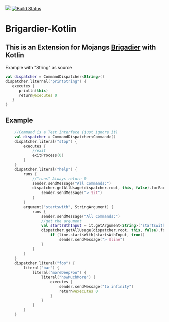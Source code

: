 [![](https://jitpack.io/v/Phyrone/brigardier-kotlin.svg)](https://jitpack.io/#Phyrone/brigardier-kotlin) [![Build Status](https://travis-ci.com/Phyrone/brigardier-kotlin.svg?branch=master)](https://travis-ci.com/Phyrone/brigardier-kotlin)

# Brigardier-Kotlin
## This is an Extension for Mojangs [Brigadier](https://github.com/Mojang/brigadier) with Kotlin
Example with "String" as source
```kotlin
val dispatcher = CommandDispatcher<String>()
dispatcher.liternal("printString") {
   executes {
      println(this)
      return@executes 0
   }
}
```
## Example
```kotlin
    //Command is a Test Interface (just ignore it)
    val dispatcher = CommandDispatcher<Command>()
    dispatcher.literal("stop") {
        executes {
            //exit
            exitProcess(0)
        }
    }
    dispatcher.literal("help") {
        runs {
            //"runs" Always return 0
            sender.sendMessage("All Commands:")
            dispatcher.getAllUsage(dispatcher.root, this, false).forEach {
                sender.sendMessage("> $it")
            }
        }
        argument("startswith", StringArgument) {
            runs {
                sender.sendMessage("All Commands:")
                //get the argument
                val startsWthInput = it.getArgument<String>("startswith")
                dispatcher.getAllUsage(dispatcher.root, this, false).forEach { line ->
                    if (line.startsWith(startsWthInput, true))
                        sender.sendMessage("> $line")
                }
            }
        }
    }
    dispatcher.literal("foo") {
        literal("bar") {
            literal("moreDeepFoo") {
                literal("howMuchMore") {
                    executes {
                        sender.sendMessage("to infinity")
                        return@executes 0
                    }
                }
            }
        }
    }
```
